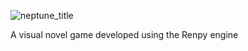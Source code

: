 ![neptune_title](https://github.com/AbubakarBunamay/NeptuneNet/assets/18227875/1d218593-2917-4e97-a221-189b8b2588f3)

A visual novel game developed using the Renpy engine 
